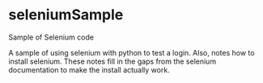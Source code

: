 # seleniumSample
Sample of Selenium code

A sample of using selenium with python to test a login.
Also, notes how to install selenium.  These notes fill in the gaps from the selenium documentation to make the install actually work.
